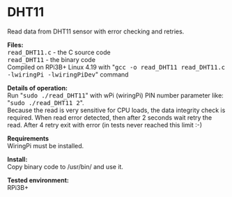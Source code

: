# DHT11
Read data from DHT11 sensor with error checking and retries.

<b>Files:</b><br>
<tt>read_DHT11.c</tt> - the C source code<br>
<tt>read_DHT11</tt> - the binary code<br>
Compiled on RPi3B+ Linux 4.19 with "<tt>gcc -o read_DHT11 read_DHT11.c -lwiringPi -lwiringPiDev</tt>" command<br>

<b>Details of operation:</b><br>
Run "<tt>sudo ./read_DHT11</tt>" with wPi (wiringPi) PIN number parameter like: "<tt>sudo ./read_DHT11 2</tt>".<br>
Because the read is very sensitive for CPU loads, the data integrity check is required. 
When read error detected, then after 2 seconds wait retry the read. After 4 retry exit with error (in tests never reached this limit :-)

<b>Requirements</b><br>
WiringPi must be installed.

<b>Install:</b><br>
Copy binary code to /usr/bin/ and use it.

<b>Tested environment:</b><br>
RPi3B+

